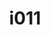 ---
title: i011
text: Are you more drawn to
options:
  a: 
    text: Innovative and untested ideas 
    dimension: N
  b:
    text: Proven methods and procedures
    dimension: S
---